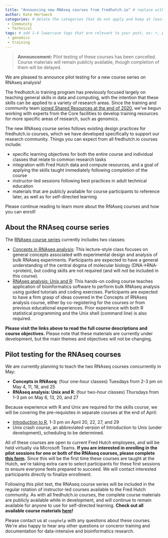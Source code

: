 ```yaml
---
title: "Announcing new RNAseq courses from fredhutch.io" # replace with the title of your post, a short catchy description to entice readers
author: Kate Hertweck 
categories: # delete the categories that do not apply and keep at least one
 - Community
 - Technical
tags: # add 1-4 lowercase tags that are relevant to your post, ex: r, python, genomics, workflows
 - genomics
 - training
---
```


> **Announcement:** Pilot testing of these courses has been cancelled.
> Course materials will remain publicly available,
> though completion of them will be delayed.

We are pleased to announce pilot testing for a new course series on RNAseq analysis!

The fredhutch.io training program has previously focused largely on teaching general skills in data and computing,
with the intention that these skills can be applied to a variety of research areas.
Since the training and community team [joined Shared Resources at the end of 2020](https://fredhutch.github.io/coop/community/winter-update/),
we've begun working with experts from the Core facilities to develop training resources for more specific areas of research,
such as genomics.

The new RNAseq course series follows existing design practices for fredhutch.io courses,
which we have developed specifically to support our research community.
Things you can expect from all fredhutch.io courses include:
- specific learning objectives for both the entire course and individual classes that relate to common research tasks
- integration with Fred Hutch data and compute resources, and a goal of applying the skills taught immediately following completion of the course
- instructor-led sessions following best practices in adult technical education
- materials that are publicly available for course participants to reference later, as well as for self-directed learning

Please continue reading to learn more about the RNAseq courses and how you can enroll!

## About the RNAseq course series

The [RNAseq course series](https://fredhutchio.github.io/rnaseq/) currently includes two classes:
- [Concepts in RNAseq analysis](https://fredhutchio.github.io/rnaseq/concepts/): This lecture-style class focuses on general concepts associated with experimental design and analysis of bulk RNAseq experiments. Participants are expected to have a general understanding of the central dogma of molecular biology (DNA->RNA->protein), but coding skills are not required (and will not be included in this course). 
- [RNAseq analysis: Unix and R](https://fredhutchio.github.io/rnaseq/skills/): This hands-on coding course teaches application of bioinformatics software to perform bulk RNAseq analysis using guided tutorials and coding exercises. Participants are expected to have a firm grasp of ideas covered in the Concepts of RNAseq analysis course, either by co-registering for the courses or from previous educational experiences. Prior experience with both R statistical programming and the Unix shell (command line) is also required.

**Please visit the links above to read the full course descriptions and course objectives.**
Please note that these materials are currently under development,
but the main themes and objectives will not be changing.

## Pilot testing for the RNAseq courses

We are currently planning to teach the two RNAseq courses concurrently in May:
- **Concepts in RNAseq**: (four one-hour classes) Tuesdays from 2-3 pm on May 4, 11, 18, and 25
- **RNAseq analysis: Unix and R**: (four two-hour classes) Thursdays from 1-3 pm on May 6, 13, 20, and 27

Because experience with R and Unix are required for the skills course,
we will be covering the pre-requisites in separate courses at the end of April:
- [Introduction to R](https://fredhutchio.github.io/r_intro/), 1-3 pm on April 20, 22, 27, and 29
- Unix crash course, an abbreviated version of Introduction to Unix (under development), scheduling to be determined.

All of these courses are open to current Fred Hutch employees, 
and will be held virtually via Microsoft Teams.
**If you are interested in enrolling in the pilot sessions for one or both of the RNAseq courses,
please complete [this form](https://forms.gle/ffP1gpmcGScmJ4jC8).**
Since this will be the first time these courses are taught at the Hutch,
we're taking extra care to select participants for these first sessions to ensure everyone feels prepared to succeed.
We will contact interested participants directly to finalize enrollment.

Following this pilot test,
the RNAseq course series will be included in the regular rotation of instructor-led courses available to the Fred Hutch community.
As with all fredhutch.io courses,
the complete course materials are publicly available while in development,
and will continue to remain available for anyone to use for self-directed learning.
**Check out all available course materials [here](http://www.fredhutch.io/resources/)!**

Please contact us at `coophelp` with any questions about these courses.
We're also happy to hear any other questions or conceror training and documentation for data-intensive and bioinformatics research.

